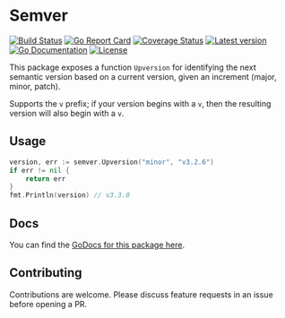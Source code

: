 # Semver

[![Build Status](https://github.com/kinbiko/semver/workflows/go/badge.svg)](https://github.com/kinbiko/semver/actions)
[![Go Report Card](https://goreportcard.com/badge/github.com/kinbiko/semver)](https://goreportcard.com/report/github.com/kinbiko/semver)
[![Coverage Status](https://coveralls.io/repos/github/kinbiko/semver/badge.svg)](https://coveralls.io/github/kinbiko/semver)
[![Latest version](https://img.shields.io/github/tag/kinbiko/semver.svg?label=latest%20version&style=flat)](https://github.com/kinbiko/semver/releases)
[![Go Documentation](http://img.shields.io/badge/godoc-documentation-blue.svg?style=flat)](http://godoc.org/github.com/kinbiko/semver)
[![License](https://img.shields.io/github/license/kinbiko/semver.svg?style=flat)](https://github.com/kinbiko/semver/blob/master/LICENSE)

This package exposes a function `Upversion` for identifying the next semantic version
based on a current version, given an increment (major, minor, patch).

Supports the `v` prefix; if your version begins with a `v`, then the resulting
version will also begin with a `v`.

## Usage

```go
version, err := semver.Upversion("minor", "v3.2.6")
if err != nil {
    return err
}
fmt.Println(version) // v3.3.0
```
## Docs

You can find the [GoDocs for this package here](https://godoc.org/github.com/kinbiko/semver).

## Contributing

Contributions are welcome. Please discuss feature requests in an issue before opening a PR.
